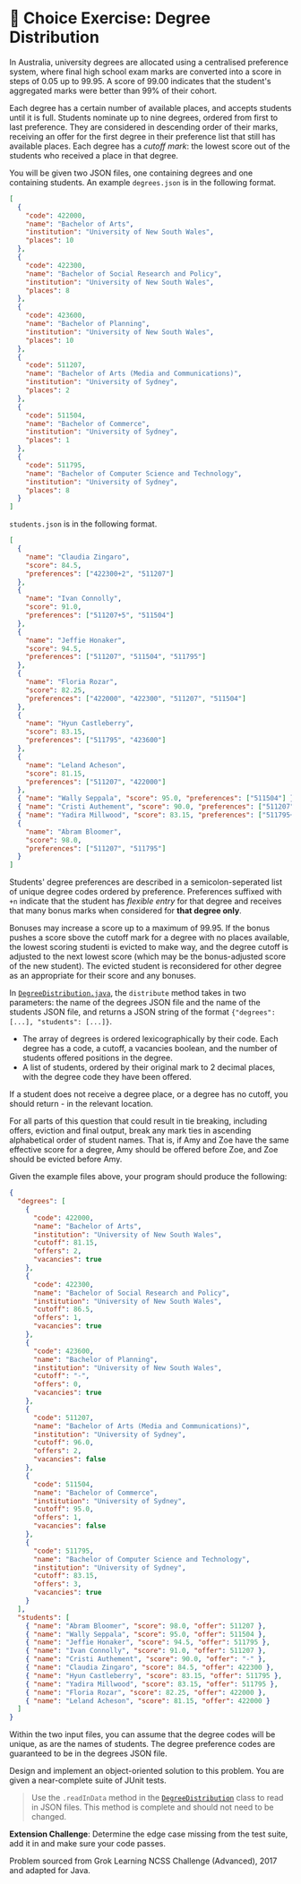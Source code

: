 # 📝 Choice Exercise: Degree Distribution

In Australia, university degrees are allocated using a centralised preference system, where final high school exam marks are converted into a score in steps of 0.05 up to 99.95. A score of 99.00 indicates that the student's aggregated marks were better than 99% of their cohort.

Each degree has a certain number of available places, and accepts students until it is full. Students nominate up to nine degrees, ordered from first to last preference. They are considered in descending order of their marks, receiving an offer for the first degree in their preference list that still has available places. Each degree has a _cutoff mark_: the lowest score out of the students who received a place in that degree.

You will be given two JSON files, one containing degrees and one containing students. An example `degrees.json` is in the following format.

```json
[
  {
    "code": 422000,
    "name": "Bachelor of Arts",
    "institution": "University of New South Wales",
    "places": 10
  },
  {
    "code": 422300,
    "name": "Bachelor of Social Research and Policy",
    "institution": "University of New South Wales",
    "places": 8
  },
  {
    "code": 423600,
    "name": "Bachelor of Planning",
    "institution": "University of New South Wales",
    "places": 10
  },
  {
    "code": 511207,
    "name": "Bachelor of Arts (Media and Communications)",
    "institution": "University of Sydney",
    "places": 2
  },
  {
    "code": 511504,
    "name": "Bachelor of Commerce",
    "institution": "University of Sydney",
    "places": 1
  },
  {
    "code": 511795,
    "name": "Bachelor of Computer Science and Technology",
    "institution": "University of Sydney",
    "places": 8
  }
]
```

`students.json` is in the following format.

```json
[
  {
    "name": "Claudia Zingaro",
    "score": 84.5,
    "preferences": ["422300+2", "511207"]
  },
  {
    "name": "Ivan Connolly",
    "score": 91.0,
    "preferences": ["511207+5", "511504"]
  },
  {
    "name": "Jeffie Honaker",
    "score": 94.5,
    "preferences": ["511207", "511504", "511795"]
  },
  {
    "name": "Floria Rozar",
    "score": 82.25,
    "preferences": ["422000", "422300", "511207", "511504"]
  },
  {
    "name": "Hyun Castleberry",
    "score": 83.15,
    "preferences": ["511795", "423600"]
  },
  {
    "name": "Leland Acheson",
    "score": 81.15,
    "preferences": ["511207", "422000"]
  },
  { "name": "Wally Seppala", "score": 95.0, "preferences": ["511504"] },
  { "name": "Cristi Authement", "score": 90.0, "preferences": ["511207"] },
  { "name": "Yadira Millwood", "score": 83.15, "preferences": ["511795+2.5"] },
  {
    "name": "Abram Bloomer",
    "score": 98.0,
    "preferences": ["511207", "511795"]
  }
]
```

Students' degree preferences are described in a semicolon-seperated list of unique degree codes ordered by preference. Preferences suffixed with `+n` indicate that the student has _flexible entry_ for that degree and receives that many bonus marks when considered for **that degree only**.

Bonuses may increase a score up to a maximum of 99.95. If the bonus pushes a score sbove the cutoff mark for a degree with no places available, the lowest scoring studenti is evicted to make way, and the degree cutoff is adjusted to the next lowest score (which may be the bonus-adjusted score of the new student). The evicted student is reconsidered for other degree as an appropriate for their score and any bonuses.

In [`DegreeDistribution.java`](/src/main/java/degree/DegreeDistribution.java), the `distribute` method takes in two parameters: the name of the degrees JSON file and the name of the students JSON file, and returns a JSON string of the format `{"degrees": [...], "students": [...]}`.

- The array of degrees is ordered lexicographically by their code. Each degree has a code, a cutoff, a vacancies boolean, and the number of students offered positions in the degree.
- A list of students, ordered by their original mark to 2 decimal places, with the degree code they have been offered.

If a student does not receive a degree place, or a degree has no cutoff, you should return - in the relevant location.

For all parts of this question that could result in tie breaking, including offers, eviction and final output, break any mark ties in ascending alphabetical order of student names. That is, if Amy and Zoe have the same effective score for a degree, Amy should be offered before Zoe, and Zoe should be evicted before Amy.

Given the example files above, your program should produce the following:

```json
{
  "degrees": [
    {
      "code": 422000,
      "name": "Bachelor of Arts",
      "institution": "University of New South Wales",
      "cutoff": 81.15,
      "offers": 2,
      "vacancies": true
    },
    {
      "code": 422300,
      "name": "Bachelor of Social Research and Policy",
      "institution": "University of New South Wales",
      "cutoff": 86.5,
      "offers": 1,
      "vacancies": true
    },
    {
      "code": 423600,
      "name": "Bachelor of Planning",
      "institution": "University of New South Wales",
      "cutoff": "-",
      "offers": 0,
      "vacancies": true
    },
    {
      "code": 511207,
      "name": "Bachelor of Arts (Media and Communications)",
      "institution": "University of Sydney",
      "cutoff": 96.0,
      "offers": 2,
      "vacancies": false
    },
    {
      "code": 511504,
      "name": "Bachelor of Commerce",
      "institution": "University of Sydney",
      "cutoff": 95.0,
      "offers": 1,
      "vacancies": false
    },
    {
      "code": 511795,
      "name": "Bachelor of Computer Science and Technology",
      "institution": "University of Sydney",
      "cutoff": 83.15,
      "offers": 3,
      "vacancies": true
    }
  ],
  "students": [
    { "name": "Abram Bloomer", "score": 98.0, "offer": 511207 },
    { "name": "Wally Seppala", "score": 95.0, "offer": 511504 },
    { "name": "Jeffie Honaker", "score": 94.5, "offer": 511795 },
    { "name": "Ivan Connolly", "score": 91.0, "offer": 511207 },
    { "name": "Cristi Authement", "score": 90.0, "offer": "-" },
    { "name": "Claudia Zingaro", "score": 84.5, "offer": 422300 },
    { "name": "Hyun Castleberry", "score": 83.15, "offer": 511795 },
    { "name": "Yadira Millwood", "score": 83.15, "offer": 511795 },
    { "name": "Floria Rozar", "score": 82.25, "offer": 422000 },
    { "name": "Leland Acheson", "score": 81.15, "offer": 422000 }
  ]
}
```

Within the two input files, you can assume that the degree codes will be unique, as are the names of students. The degree preference codes are guaranteed to be in the degrees JSON file.

Design and implement an object-oriented solution to this problem. You are given a near-complete suite of JUnit tests.

> Use the `.readInData` method in the [`DegreeDistribution`](/src/main/java/degree/DegreeDistribution.java) class to read in JSON files. This method is complete and should not need to be changed.

**Extension Challenge**: Determine the edge case missing from the test suite, add it in and make sure your code passes.

Problem sourced from Grok Learning NCSS Challenge (Advanced), 2017 and adapted for Java.
